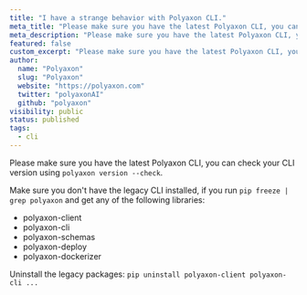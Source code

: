 ```yaml
---
title: "I have a strange behavior with Polyaxon CLI."
meta_title: "Please make sure you have the latest Polyaxon CLI, you can check your CLI version using `polyaxon version --check` - FAQ"
meta_description: "Please make sure you have the latest Polyaxon CLI, you can check your CLI version using `polyaxon version --check`"
featured: false
custom_excerpt: "Please make sure you have the latest Polyaxon CLI, you can check your CLI version using `polyaxon version --check`"
author:
  name: "Polyaxon"
  slug: "Polyaxon"
  website: "https://polyaxon.com"
  twitter: "polyaxonAI"
  github: "polyaxon"
visibility: public
status: published
tags:
  - cli
---
```


Please make sure you have the latest Polyaxon CLI, you can check your CLI version using `polyaxon version --check`.

Make sure you don't have the legacy CLI installed, if you run `pip freeze | grep polyaxon` and get any of the following libraries:
 * polyaxon-client
 * polyaxon-cli
 * polyaxon-schemas
 * polyaxon-deploy
 * polyaxon-dockerizer
 
Uninstall the legacy packages: `pip uninstall polyaxon-client polyaxon-cli ...`


